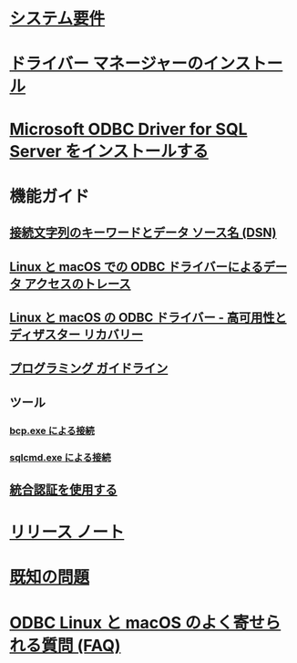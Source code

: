 # [システム要件](system-requirements.md)
# [ドライバー マネージャーのインストール](installing-the-driver-manager.md)
# [Microsoft ODBC Driver for SQL Server をインストールする](installing-the-microsoft-odbc-driver-for-sql-server.md)

# 機能ガイド
## [接続文字列のキーワードとデータ ソース名 (DSN)](connection-string-keywords-and-data-source-names-dsns.md)
## [Linux と macOS での ODBC ドライバーによるデータ アクセスのトレース](data-access-tracing-with-the-odbc-driver-on-linux.md)
## [Linux と macOS の ODBC ドライバー - 高可用性とディザスター リカバリー](odbc-driver-on-linux-support-for-high-availability-disaster-recovery.md)
## [プログラミング ガイドライン](programming-guidelines.md)
## ツール
### [bcp.exe による接続](connecting-with-bcp.md)
### [sqlcmd.exe による接続](connecting-with-sqlcmd.md)
## [統合認証を使用する](using-integrated-authentication.md)

# [リリース ノート](release-notes.md)
# [既知の問題](known-issues-in-this-version-of-the-driver.md)
# [ODBC Linux と macOS のよく寄せられる質問 (FAQ)](frequently-asked-questions-faq-for-odbc-linux.md)

